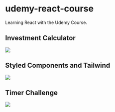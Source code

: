 # udemy-react-course
<p>Learning React with the Udemy Course.</p>

## Investment Calculator
<div>
  <img src="https://github.com/user-attachments/assets/99fead08-568d-42b8-96f5-23a2bc247d3f">
</div>

## Styled Components and Tailwind 
<div>
  <img src="https://github.com/user-attachments/assets/2ee345aa-8ee6-4b7c-95e9-ee2b7ecf47db">
</div>

## Timer Challenge 
<div>
  <img src="https://github.com/user-attachments/assets/a2b17d77-f48a-46c4-8a9d-102f4470579c">
</div>

